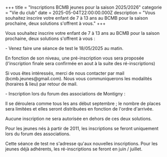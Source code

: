+++
title = "Inscriptions BCMB jeunes pour la saison 2025/2026"
categorie = "Vie du club"
date = 2025-05-04T22:00:00.000Z
description = "Vous souhaitez inscrire votre enfant de 7 à 13 ans au BCMB pour la saison prochaine, deux solutions s'offrent à vous."
+++

Vous souhaitez inscrire votre enfant de 7 à 13 ans au BCMB pour la saison prochaine, deux solutions s'offrent à vous :

\- Venez faire une séance de test le 18/05/2025 au matin.

En fonction de son niveau, une pré-inscription vous sera proposée (l'inscription finale sera confirmée en aout à la suite des ré-inscriptions)

Si vous êtes intéressés, merci de nous contacter par mail (bcmb.jeunes\@gmail.com). Nous vous communiquerons les modalités (horaires & lieu) par retour de mail.

\- Inscription lors du forum des associations de Montigny : 

Il se déroulera comme tous les ans début septembre ; le nombre de places sera limitées et elles seront distribuées en fonction de l'ordre d'arrivée.

Aucune inscription ne sera autorisée en dehors de ces deux solutions.

Pour les jeunes nés à partir de 2011, les inscriptions se feront uniquement lors du forum des associations.

Cette séance de test ne s'adresse qu'aux nouvelles inscriptions. Pour les jeunes déjà adhérents, les ré-inscriptions se feront en juin / juillet.
